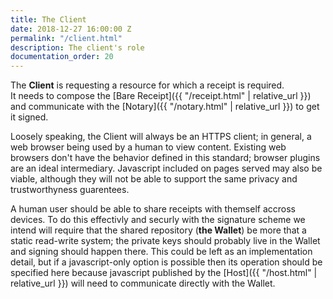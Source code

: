```yaml
---
title: The Client
date: 2018-12-27 16:00:00 Z
permalink: "/client.html"
description: The client's role
documentation_order: 20
---
```


The **Client** is requesting a resource for which a receipt is required.  
It needs to compose the [Bare Receipt]({{ "/receipt.html" | relative_url }}) and communicate with the [Notary]({{ "/notary.html" | relative_url }}) to get it signed.

Loosely speaking, the Client will always be an HTTPS client; in general, a web browser being used by a human to view content. Existing web browsers don't have the behavior defined in this standard; browser plugins are an ideal intermediary. Javascript included on pages served may also be viable, although they will not be able to support the same privacy and trustworthyness guarentees.

A human user should be able to share receipts with themself accross devices. To do this effectivly and securly with the signature scheme we intend will require that the shared repository (**the Wallet**) be more that a static read-write system; the private keys should probably live in the Wallet and signing should happen there. This could be left as an implementation detail, but if a javascript-only option is possible then its operation should be specified here because javascript published by the [Host]({{ "/host.html" | relative_url }}) will need to communicate directly with the Wallet.


